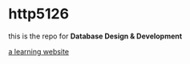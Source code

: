 # http5126

this is the repo for **Database Design & Development**

[a learning website](https://sqlbolt.com/)
